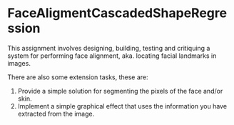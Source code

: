 # FaceAligmentCascadedShapeRegression
This assignment involves designing, building, testing and critiquing a system for performing face alignment, aka. locating facial landmarks in images.

There are also some extension tasks, these are:

1. Provide a simple solution for segmenting the pixels of the face and/or skin.
2. Implement a simple graphical effect that uses the information you have extracted from the
image.

